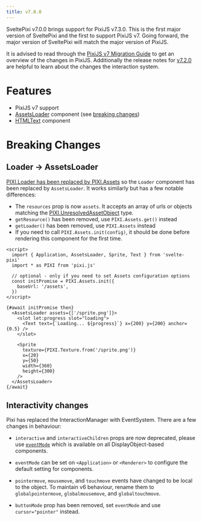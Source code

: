 ```yaml
---
title: v7.0.0
---
```


SveltePixi v7.0.0 brings support for PixiJS v7.3.0. This is the first major version of SveltePixi and the first to support PixiJS v7. Going forward, the major version of SveltePixi will match the major version of PixiJS.

It is advised to read through the [PixiJS v7 Migration Guide](https://github.com/pixijs/pixijs/wiki/v7-Migration-Guide) to get an overview of the changes in PixiJS. Additionally the release notes for [v7.2.0](https://github.com/pixijs/pixijs/releases/tag/v7.2.0) are helpful to learn about the changes the interaction system.

# Features

- PixiJS v7 support
- [AssetsLoader](/api/components/assets-loader) component (see [breaking changes](#loader---assetsloader))
- [HTMLText](/api/components/html-text) component

# Breaking Changes

## Loader -> AssetsLoader

[PIXI.Loader has been replaced by PIXI.Assets](https://github.com/pixijs/pixijs/wiki/v7-Migration-Guide#-replaces-loader-with-assets) so the `Loader` component has been replaced by `AssetsLoader`. It works similarly but has a few notable differences:

- The `resources` prop is now `assets`. It accepts an array of urls or objects matching the [PIXI.UnresolvedAssetObject](https://pixijs.download/dev/docs/PIXI.html#UnresolvedAssetObject) type.
- `getResource()` has been removed, use `PIXI.Assets.get()` instead
- `getLoader()` has been removed, use `PIXI.Assets` instead
- If you need to call `PIXI.Assets.init(config)`, it should be done before rendering this component for the first time.

```svelte
<script>
  import { Application, AssetsLoader, Sprite, Text } from 'svelte-pixi'
  import * as PIXI from 'pixi.js'

  // optional - only if you need to set Assets configuration options
  const initPromise = PIXI.Assets.init({
    baseUrl: '/assets',
  })
</script>

{#await initPromise then}
  <AssetsLoader assets={['/sprite.png']}>
    <slot let:progress slot="loading">
      <Text text={`Loading... ${progress}`} x={200} y={200} anchor={0.5} />
    </slot>

    <Sprite
      texture={PIXI.Texture.from('/sprite.png')}
      x={20}
      y={50}
      width={360}
      height={300}
    />
  </AssetsLoader>
{/await}
```

## Interactivity changes

Pixi has replaced the InteractionManager with EventSystem. There are a few changes in behaviour:

- `interactive` and `interactiveChildren` props are now deprecated, please use [`eventMode`](https://pixijs.download/dev/docs/PIXI.DisplayObject.html#eventMode) which is available on all DisplayObject-based components.

- `eventMode` can be set on `<Application>` or `<Renderer>` to configure the default setting for components.

- `pointermove`, `mousemove`, and `touchmove` events have changed to be local to the object. To maintain v6 behaviour, rename them to `globalpointermove`, `globalmousemove`, and `globaltouchmove`.

- `buttonMode` prop has been removed, set `eventMode` and use `cursor="pointer"` instead.

